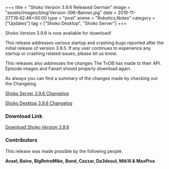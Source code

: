 +++
title = "Shoko Version 3.9.6 Released German"
image = "assets/images/blog/Version-396-Banner.jpg"
date = 2019-11-27T19:42:46+00:00
type = "post"
anime = "Robotics;Notes"
category = ["Updates"]
tag = ["Shoko Desktop", "Shoko Server"]
+++

Shoko Version 3.9.6 is now available for download\!

This release addresses various startup and crashing bugs reported after
the initial release of version 3.9.5. If any user continues to
experience any startup or crashing related issues, please let us know.

This releases also addresses the changes The TvDB has made to their API.
Episode images and Fanart should properly download again.

As always you can find a summary of the changes made by checking out the
Changelog.

[Shoko Server 3.9.6
Changelog](https://docs.shokoanime.com/changelog/server)

[Shoko Desktop 3.9.6
Changelog](https://docs.shokoanime.com/changelog/desktop)

### Download Link

[Download Shoko Version 3.9.6](https://shokoanime.com/downloads/)

### Contributors

This release was made possible by the following people.

**Avael, Baine, BigRetroMike, Bond, Cazzar, Da3dsoul, Mik1ll & MaxPiva**